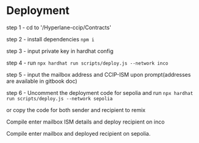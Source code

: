 # Deployment 

step 1 - cd to '/Hyperlane-ccip/Contracts'

step 2 - install dependencies `npm i`

step 3 - input private key in hardhat config

step 4 - run `npx hardhat run scripts/deploy.js --network inco` 

step 5 - input the mailbox address and CCIP-ISM upon prompt(addresses are available in gitbook doc)

step 6 - Uncomment the deployment code for sepolia and run `npx hardhat run scripts/deploy.js --network sepolia`



or copy the code for both sender and recipient to remix 

Compile enter mailbox ISM details and deploy recipient on inco 

Compile enter mailbox and deployed recipient on sepolia.